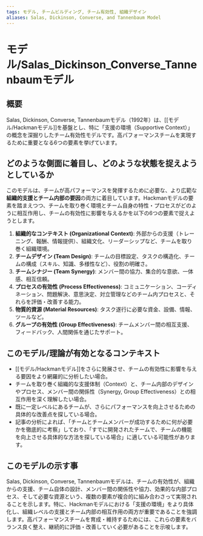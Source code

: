 ```yaml
---
tags: モデル, チームビルディング, チーム有効性, 組織デザイン
aliases: Salas, Dickinson, Converse, and Tannenbaum Model
---
```


# モデル/Salas_Dickinson_Converse_Tannenbaumモデル

## 概要
Salas, Dickinson, Converse, Tannenbaumモデル（1992年）は、[[モデル/Hackmanモデル]]を基盤とし、特に「支援の環境（Supportive Context）」の概念を深掘りしたチーム有効性モデルです。高パフォーマンスチームを実現するために重要となる6つの要素を挙げています。

## どのような側面に着目し、どのような状態を捉えようとしているか
このモデルは、チームが高パフォーマンスを発揮するために必要な、より広範な**組織的支援とチーム内部の要因**の両方に着目しています。Hackmanモデルの要素を踏まえつつ、チームを取り巻く環境とチーム自身の特性・プロセスがどのように相互作用し、チームの有効性に影響を与えるかを以下の6つの要素で捉えようとします。

1.  **組織的なコンテキスト (Organizational Context)**: 外部からの支援（トレーニング、報酬、情報提供）、組織文化、リーダーシップなど、チームを取り巻く組織環境。
2.  **チームデザイン (Team Design)**: チームの目標設定、タスクの構造化、チームの構成（スキル、知識、多様性など）、役割の明確さ。
3.  **チームシナジー (Team Synergy)**: メンバー間の協力、集合的な意欲、一体感、相互信頼。
4.  **プロセスの有効性 (Process Effectiveness)**: コミュニケーション、コーディネーション、問題解決、意思決定、対立管理などのチーム内プロセスと、それらを評価・改善する能力。
5.  **物質的資源 (Material Resources)**: タスク遂行に必要な資金、設備、情報、ツールなど。
6.  **グループの有効性 (Group Effectiveness)**: チームメンバー間の相互支援、フィードバック、人間関係を通じたサポート。

## このモデル/理論が有効となるコンテキスト
* [[モデル/Hackmanモデル]]をさらに発展させ、チームの有効性に影響を与える要因をより網羅的に分析したい場合。
* チームを取り巻く組織的な支援体制（Context）と、チーム内部のデザインやプロセス、メンバー間の関係性（Synergy, Group Effectiveness）との相互作用を深く理解したい場合。
* 既に一定レベルにあるチームが、さらにパフォーマンスを向上させるための具体的な改善点を探している場合。
* 記事の分析によれば、「チームとチームメンバーが成功するために何が必要かを徹底的に考察」しており、「すでに開発されたチームで、チームの機能を向上させる具体的な方法を探している場合」に適している可能性があります。

## このモデルの示す事
Salas, Dickinson, Converse, Tannenbaumモデルは、チームの有効性が、組織からの支援、チーム自体の設計、メンバー間の関係性や協力、効果的な内部プロセス、そして必要な資源という、複数の要素が複合的に組み合わさって実現されることを示します。特に、Hackmanモデルにおける「支援の環境」をより具体化し、組織レベルの支援とチーム内部の相互作用の両方が重要であることを強調します。高パフォーマンスチームを育成・維持するためには、これらの要素をバランス良く整え、継続的に評価・改善していく必要があることを示唆します。
